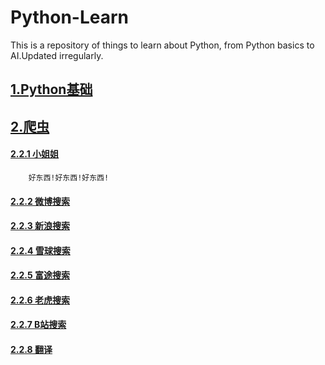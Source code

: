 # Python-Learn
This is a repository of things to learn about Python, from Python basics to AI.Updated irregularly.

## [1.Python基础](1.Python基础)

## [2.爬虫](2.爬虫)   
#### [2.2.1 小姐姐](2.爬虫/小姐姐)
        好东西!好东西!好东西!
#### [2.2.2 微博搜索](2.爬虫/微博搜索)
#### [2.2.3 新浪搜索](2.爬虫/新浪搜索)
#### [2.2.4 雪球搜索](2.爬虫/雪球搜索)
#### [2.2.5 富途搜索](2.爬虫/富途搜索)
#### [2.2.6 老虎搜索](2.爬虫/老虎搜索)
#### [2.2.7 B站搜索](2.爬虫/B站搜索)

#### [2.2.8 翻译](2.爬虫/翻译)